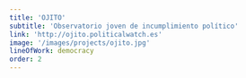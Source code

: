 ```yaml
---
title: 'OJITO'
subtitle: 'Observatorio joven de incumplimiento político'
link: 'http://ojito.politicalwatch.es'
image: '/images/projects/ojito.jpg'
lineOfWork: democracy
order: 2
---
```

